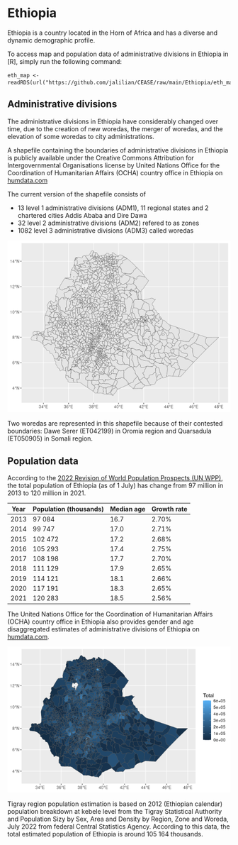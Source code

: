 # Ethiopia
Ethiopia is a country located in the Horn of Africa and has a diverse and dynamic demographic profile.

To access map and population data of administrative divisions in Ethiopia in [R], simply run the following command:
```{r}
eth_map <- readRDS(url("https://github.com/jalilian/CEASE/raw/main/Ethiopia/eth_map.rds"))
```


## Administrative divisions
The administrative divisions in Ethiopia have considerably changed over time, due to the creation of new woredas, the merger of woredas, and the elevation of some woredas to city administrations.

A shapefile containing the boundaries of administrative divisions in Ethiopia is publicly available under the Creative Commons Attribution for Intergovernmental Organisations license by United Nations Office for the Coordination of Humanitarian Affairs (OCHA) country office in Ethiopia on [humdata.com](https://data.humdata.org/dataset/cb58fa1f-687d-4cac-81a7-655ab1efb2d0)

The current version of the shapefile consists of
- 13 level 1 administrative divisions (ADM1), 11 regional states and 2 chartered cities Addis Ababa and Dire Dawa
- 32 level 2 administrative divisions (ADM2) refered to as zones
- 1082 level 3 administrative divisions (ADM3) called woredas

![Administrative divisions of Ethiopia](/Ethiopia/eth_map.png)

Two woredas are represented in this shapefile because of their contested boundaries: Dawe Serer (ET042199) in Oromia region and Quarsadula (ET050905) in Somali region.


## Population data

According to the [2022 Revision of World Population Prospects (UN WPP)](https://population.un.org/wpp/), the total population of Ethiopia (as of 1 July) has change from 97 million in 2013 to 120 million in 2021.

|Year | Population (thousands) | Median age | Growth rate |
| ---- | ---------- | ----- | ---- | 
2013	|  97 084	| 16.7	| 2.70% |
2014	|  99 747	| 17.0	| 2.71% |
2015	|  102 472	| 17.2	| 2.68% |
2016	|  105 293	| 17.4	| 2.75% |
2017	|  108 198	| 17.7	| 2.70% |
2018	|  111 129	| 17.9	| 2.65% |
2019	|  114 121	| 18.1	| 2.66% |
2020	|  117 191	| 18.3	| 2.65% |
2021	|  120 283	| 18.5	| 2.56% |

The United Nations Office for the Coordination of Humanitarian Affairs (OCHA) country office in Ethiopia also provides gender and age disaggregated estimates of administrative divisions of Ethiopia on [humdata.com](https://data.humdata.org/dataset/cod-ps-eth). 

![Population of Ethiopia](/Ethiopia/eth_pop.png)

Tigray region population estimation is based on 2012 (Ethiopian calendar) population breakdown at kebele level from the Tigray Statistical Authority and Population Sizy by Sex, Area and Density by Region, Zone and Woreda, July 2022 from federal Central Statistics Agency. According to this data, the total estimated population of Ethiopia is around 105 164 thousands. 
